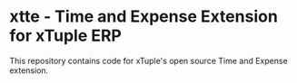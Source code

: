 # xtte - Time and Expense Extension for xTuple ERP

This repository contains code for xTuple's open source Time and Expense extension.
